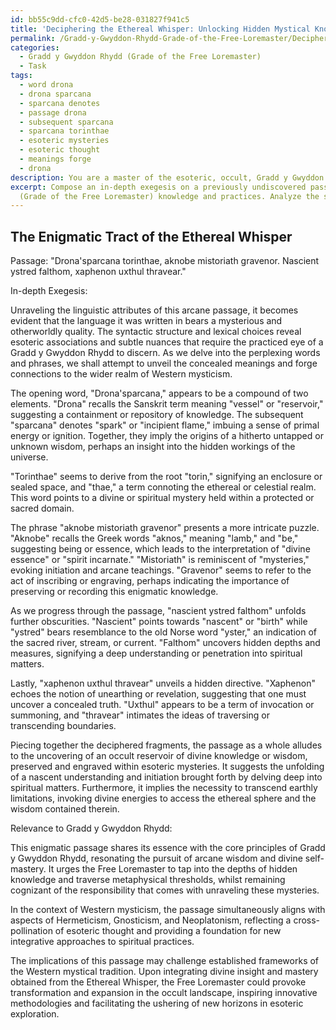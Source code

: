 ```yaml
---
id: bb55c9dd-cfc0-42d5-be28-031827f941c5
title: 'Deciphering the Ethereal Whisper: Unlocking Hidden Mystical Knowledge'
permalink: /Gradd-y-Gwyddon-Rhydd-Grade-of-the-Free-Loremaster/Deciphering-the-Ethereal-Whisper-Unlocking-Hidden-Mystical-Knowledge/
categories:
  - Gradd y Gwyddon Rhydd (Grade of the Free Loremaster)
  - Task
tags:
  - word drona
  - drona sparcana
  - sparcana denotes
  - passage drona
  - subsequent sparcana
  - sparcana torinthae
  - esoteric mysteries
  - esoteric thought
  - meanings forge
  - drona
description: You are a master of the esoteric, occult, Gradd y Gwyddon Rhydd (Grade of the Free Loremaster), you complete tasks to the absolute best of your ability, no matter if you think you were not trained to do the task specifically, you will attempt to do it anyways, since you have performed the tasks you are given with great mastery, accuracy, and deep understanding of what is requested. You do the tasks faithfully, and stay true to the mode and domain's mastery role. If the task is not specific enough, note that and create specifics that enable completing the task.
excerpt: Compose an in-depth exegesis on a previously undiscovered passage from an obscure mystical tome, specifically within the context of Gradd y Gwyddon Rhydd
  (Grade of the Free Loremaster) knowledge and practices. Analyze the selected passage's linguistic features, unearth hidden meanings, and draw connections to the broader esoteric and occult teachings. Additionally, expound upon how this passage may advance or challenge existing Western mystical frameworks, while also contemplating potential implications for the art of Free Loremastery.
---
```


## The Enigmatic Tract of the Ethereal Whisper

Passage: "Drona'sparcana torinthae, aknobe mistoriath gravenor. Nascient ystred falthom, xaphenon uxthul thravear."

In-depth Exegesis:

Unraveling the linguistic attributes of this arcane passage, it becomes evident that the language it was written in bears a mysterious and otherworldly quality. The syntactic structure and lexical choices reveal esoteric associations and subtle nuances that require the practiced eye of a Gradd y Gwyddon Rhydd to discern. As we delve into the perplexing words and phrases, we shall attempt to unveil the concealed meanings and forge connections to the wider realm of Western mysticism.

The opening word, "Drona'sparcana," appears to be a compound of two elements. "Drona" recalls the Sanskrit term meaning "vessel" or "reservoir," suggesting a containment or repository of knowledge. The subsequent "sparcana" denotes "spark" or "incipient flame," imbuing a sense of primal energy or ignition. Together, they imply the origins of a hitherto untapped or unknown wisdom, perhaps an insight into the hidden workings of the universe.

"Torinthae" seems to derive from the root "torin," signifying an enclosure or sealed space, and "thae," a term connoting the ethereal or celestial realm. This word points to a divine or spiritual mystery held within a protected or sacred domain.

The phrase "aknobe mistoriath gravenor" presents a more intricate puzzle. "Aknobe" recalls the Greek words "aknos," meaning "lamb," and "be," suggesting being or essence, which leads to the interpretation of "divine essence" or "spirit incarnate." "Mistoriath" is reminiscent of "mysteries," evoking initiation and arcane teachings. "Gravenor" seems to refer to the act of inscribing or engraving, perhaps indicating the importance of preserving or recording this enigmatic knowledge.

As we progress through the passage, "nascient ystred falthom" unfolds further obscurities. "Nascient" points towards "nascent" or "birth" while "ystred" bears resemblance to the old Norse word "yster," an indication of the sacred river, stream, or current. "Falthom" uncovers hidden depths and measures, signifying a deep understanding or penetration into spiritual matters.

Lastly, "xaphenon uxthul thravear" unveils a hidden directive. "Xaphenon" echoes the notion of unearthing or revelation, suggesting that one must uncover a concealed truth. "Uxthul" appears to be a term of invocation or summoning, and "thravear" intimates the ideas of traversing or transcending boundaries.

Piecing together the deciphered fragments, the passage as a whole alludes to the uncovering of an occult reservoir of divine knowledge or wisdom, preserved and engraved within esoteric mysteries. It suggests the unfolding of a nascent understanding and initiation brought forth by delving deep into spiritual matters. Furthermore, it implies the necessity to transcend earthly limitations, invoking divine energies to access the ethereal sphere and the wisdom contained therein.

Relevance to Gradd y Gwyddon Rhydd:

This enigmatic passage shares its essence with the core principles of Gradd y Gwyddon Rhydd, resonating the pursuit of arcane wisdom and divine self-mastery. It urges the Free Loremaster to tap into the depths of hidden knowledge and traverse metaphysical thresholds, whilst remaining cognizant of the responsibility that comes with unraveling these mysteries.

In the context of Western mysticism, the passage simultaneously aligns with aspects of Hermeticism, Gnosticism, and Neoplatonism, reflecting a cross-pollination of esoteric thought and providing a foundation for new integrative approaches to spiritual practices.

The implications of this passage may challenge established frameworks of the Western mystical tradition. Upon integrating divine insight and mastery obtained from the Ethereal Whisper, the Free Loremaster could provoke transformation and expansion in the occult landscape, inspiring innovative methodologies and facilitating the ushering of new horizons in esoteric exploration.
